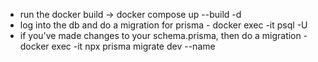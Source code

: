 - run the docker build -> docker compose up --build -d   
- log into the db and do a migration for prisma - docker exec -it <db container name> psql -U <username>
- if you've made changes to your schema.prisma, then do a migration - docker exec -it <server container name> npx prisma migrate dev --name <unique name>